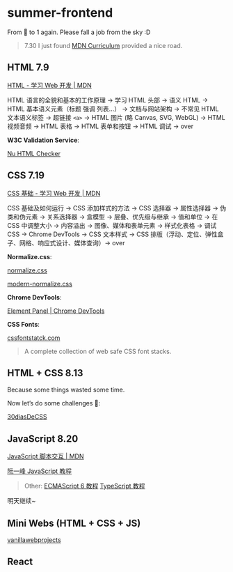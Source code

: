 # summer-frontend

From 🥚 to 1 again. Please fall a job from the sky :D

> 7.30
> I just found [MDN Curriculum](https://developer.mozilla.org/en-US/curriculum/) provided a nice road.

## HTML 7.9

[HTML - 学习 Web 开发 | MDN](https://developer.mozilla.org/zh-CN/docs/Learn_web_development/Core/Structuring_content)

HTML 语言的全貌和基本的工作原理 -> 学习 HTML 头部 -> 语义 HTML -> HTML 基本语义元素（标题 强调 列表…） -> 文档与网站架构 -> 不常见 HTML 文本语义标签 -> 超链接 `<a>` -> HTML 图片 (略 Canvas, SVG, WebGL) -> HTML 视频音频 -> HTML 表格 -> HTML 表单和按钮 -> HTML 调试 -> over

**W3C Validation Service**:

[Nu HTML Checker](https://validator.w3.org/nu/)

## CSS 7.19

[CSS 基础 - 学习 Web 开发 | MDN](https://developer.mozilla.org/zh-CN/docs/Learn_web_development/Core/Styling_basics)

CSS 基础及如何运行 -> CSS 添加样式的方法 -> CSS 选择器 -> 属性选择器 -> 伪类和伪元素 -> 关系选择器 -> 盒模型 -> 层叠、优先级与继承 -> 值和单位 -> 在 CSS 中调整大小 -> 内容溢出 -> 图像、媒体和表单元素 -> 样式化表格 -> 调试 CSS -> Chrome DevTools -> CSS 文本样式 -> CSS 排版（浮动、定位、弹性盒子、网格、响应式设计、媒体查询）-> over

**Normalize.css**:

[normalize.css](https://necolas.github.io/normalize.css/)

[modern-normalize.css](https://github.com/sindresorhus/modern-normalize)

**Chrome DevTools**:

[Element Panel | Chrome DevTools](https://developer.chrome.google.cn/docs/devtools/elements?hl=zh-cn)

**CSS Fonts**:

[cssfontstatck.com](https://www.cssfontstack.com/)

> A complete collection of web safe CSS font stacks.

## HTML + CSS 8.13

Because some things wasted some time.

Now let’s do some challenges 🚀:

[30diasDeCSS](https://github.com/MilenaCarecho/30diasDeCSS)

## JavaScript 8.20

[JavaScript 脚本交互 | MDN](https://developer.mozilla.org/zh-CN/docs/Learn_web_development/Core/Scripting)

[阮一峰 JavaScript 教程](https://wangdoc.com/javascript/)

> Other: [ECMAScript 6 教程](https://wangdoc.com/es6) [TypeScript 教程](https://wangdoc.com/typescript/)

明天继续~

## Mini Webs (HTML + CSS + JS)

[vanillawebprojects](https://github.com/bradtraversy/vanillawebprojects)

## React

```

```
